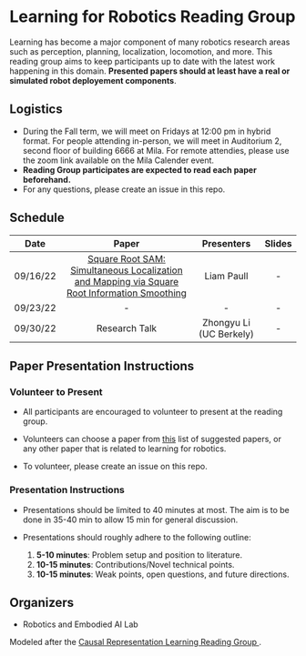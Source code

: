 # Learning for Robotics Reading Group
Learning has become a major component of many robotics research areas such as perception, planning, localization, locomotion, and more. This reading group aims to keep participants up 
to date with the latest work happening in this domain. **Presented papers should at least have a real or simulated robot deployement components**.

## Logistics
- During the Fall term, we will meet on Fridays at 12:00 pm in hybrid format. For people attending in-person, we will meet in Auditorium 2, second floor of building 6666 at Mila. For remote attendies, please use the zoom link available on the Mila Calender event.
- **Reading Group participates are expected to read each paper beforehand.**
- For any questions, please create an issue in this repo.

## Schedule
|   Date   | Paper |  Presenters  | Slides |
|:--------:|:-------:|:------:|:--------:|
| 09/16/22 | [Square Root SAM: Simultaneous Localization and Mapping via Square Root Information Smoothing](https://smartech.gatech.edu/bitstream/handle/1853/38669/Square+Root+SAM+Simultaneous+L[…]apping+via+Square+Root+Information+Smoothing.pdf?sequence=1) | Liam Paull | - |
| 09/23/22 | - | - | - |
| 09/30/22 | Research Talk | Zhongyu Li (UC Berkely) | - |


## Paper Presentation Instructions

### Volunteer to Present
- All participants are encouraged to volunteer to present at the reading group. 


- Volunteers can choose a paper from [this](suggested-papers.md) list of suggested papers, or any other paper that is 
related to learning for robotics. 


- To volunteer, please create an issue on this repo.


### Presentation Instructions
- Presentations should be limited to 40 minutes at most. The aim is to be done in 35-40 min to allow 15 min for general 
  discussion.


- Presentations should roughly adhere to the following outline:
  1. **5-10 minutes**: Problem setup and position to literature.
  2. **10-15 minutes**: Contributions/Novel technical points.
  3. **10-15 minutes**: Weak points, open questions, and future directions.


## Organizers
- Robotics and Embodied AI Lab


Modeled after the [Causal Representation Learning Reading Group
](https://github.com/csquires/causal-rep-learning-reading-group).

